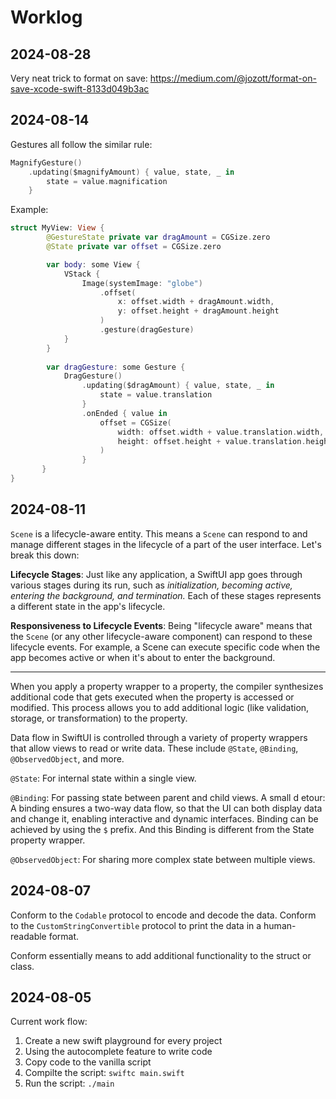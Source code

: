 # Worklog

## 2024-08-28
Very neat trick to format on save: https://medium.com/@jozott/format-on-save-xcode-swift-8133d049b3ac

## 2024-08-14
Gestures all follow the similar rule:
```swift
MagnifyGesture()
    .updating($magnifyAmount) { value, state, _ in
        state = value.magnification
    }
```
Example:
```swift
struct MyView: View {
        @GestureState private var dragAmount = CGSize.zero
        @State private var offset = CGSize.zero

        var body: some View {
            VStack {
                Image(systemImage: "globe")
                    .offset(
                        x: offset.width + dragAmount.width,
                        y: offset.height + dragAmount.height
                    )
                    .gesture(dragGesture)
            }
        }
        
        var dragGesture: some Gesture {
            DragGesture()
                .updating($dragAmount) { value, state, _ in
                    state = value.translation
                }
                .onEnded { value in
                    offset = CGSize(
                        width: offset.width + value.translation.width,
                        height: offset.height + value.translation.height
                    )
                }
       }
}

```

## 2024-08-11
`Scene` is a lifecycle-aware entity. This means a `Scene` can respond to and manage different stages in the lifecycle of a part of the user interface. Let's break this down:

**Lifecycle Stages**: Just like any application, a SwiftUI app goes through various stages during its run, such as *initialization, becoming active, entering the background, and termination.* Each of these stages represents a different state in the app's lifecycle.

**Responsiveness to Lifecycle Events**: Being "lifecycle aware" means that the `Scene` (or any other lifecycle-aware component) can respond to these lifecycle events. For example, a Scene can execute specific code when the app becomes active or when it's about to enter the background.

---
When you apply a property wrapper to a property, the compiler synthesizes additional code that gets executed when the property is accessed or modified. This process allows you to add additional logic (like validation, storage, or transformation) to the property.

Data flow in SwiftUI is controlled through a variety of property wrappers that allow views to read or write data. These include `@State`, `@Binding`, `@ObservedObject`, and more.

`@State`: For internal state within a single view.

`@Binding`: For passing state between parent and child views. A small d etour: A binding ensures a two-way data flow, so that the UI can both display data and change it, enabling interactive and dynamic interfaces. Binding can be achieved by using the `$` prefix. And this Binding is different from the State property wrapper.

`@ObservedObject`: For sharing more complex state between multiple views.

## 2024-08-07
Conform to the `Codable` protocol to encode and decode the data. Conform to the `CustomStringConvertible` protocol to print the data in a human-readable format.

Conform essentially means to add additional functionality to the struct or class.

## 2024-08-05
Current work flow:
1. Create a new swift playground for every project
2. Using the autocomplete feature to write code
3. Copy code to the vanilla script
4. Compilte the script: `swiftc main.swift`
5. Run the script: `./main`